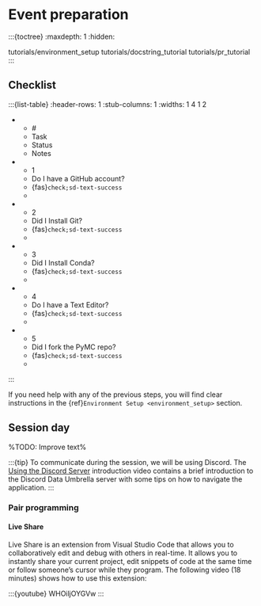 # Event preparation

:::{toctree}
:maxdepth: 1
:hidden:

tutorials/environment_setup
tutorials/docstring_tutorial
tutorials/pr_tutorial
:::

## Checklist

:::{list-table}
:header-rows: 1
:stub-columns: 1
:widths: 1 4 1 2

* - *#*
  - Task
  - Status
  - Notes
* - 1
  - Do I have a GitHub account?
  - {fas}`check;sd-text-success`
  -
* - 2
  - Did I Install Git?
  - {fas}`check;sd-text-success`
  -
* - 3
  - Did I Install Conda?
  - {fas}`check;sd-text-success`
  -
* - 4
  - Do I have a Text Editor?
  - {fas}`check;sd-text-success`
  -
* - 5
  - Did I fork the PyMC repo?
  - {fas}`check;sd-text-success`
  -
:::

If you need help with any of the previous steps, you will find clear instructions in the {ref}`Environment Setup <environment_setup>` section.

## Session day

%TODO: Improve text%

:::{tip}
To communicate during the session, we will be using Discord. The [Using the Discord Server](https://youtu.be/w2A8SknM-68) introduction video contains a brief introduction to the Discord Data Umbrella server with some tips on how to navigate the application.
:::

### Pair programming

#### Live Share

Live Share is an extension from Visual Studio Code that allows you to collaboratively edit and debug with others in real-time. It allows you to instantly share your current project, edit snippets of code at the same time or follow someone’s cursor while they program. The following video (18 minutes) shows how to use this extension:

:::{youtube} WHOiljOYGVw
:::
